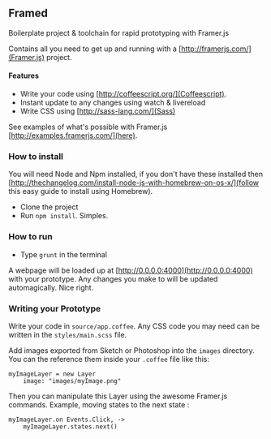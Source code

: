 ## Framed

Boilerplate project & toolchain for rapid prototyping with Framer.js

Contains all you need to get up and running with a [http://framerjs.com/](Framer.js) project.

#### Features

* Write your code using [http://coffeescript.org/](Coffeescript).
* Instant update to any changes using watch & livereload
* Write CSS using [http://sass-lang.com/](Sass)

See examples of what's possible with Framer.js [http://examples.framerjs.com/](here).

### How to install

You will need Node and Npm installed, if you don't have these installed then [http://thechangelog.com/install-node-js-with-homebrew-on-os-x/](follow this easy guide to install using Homebrew).

* Clone the project
* Run `npm install`. Simples.

### How to run

* Type `grunt` in the terminal

A webpage will be loaded up at [http://0.0.0.0:4000](http://0.0.0.0:4000) with your prototype. Any changes you make to will be updated automagically. Nice right.

### Writing your Prototype

Write your code in `source/app.coffee`.
Any CSS code you may need can be written in the `styles/main.scss` file.

Add images exported from Sketch or Photoshop into the `images` directory. You can the reference them inside your `.coffee` file like this:

```
myImageLayer = new Layer
    image: "images/myImage.png"
```

Then you can manipulate this Layer using the awesome Framer.js commands. Example, moving states to the next state :

```
myImageLayer.on Events.Click, ->
    myImageLayer.states.next()
```
